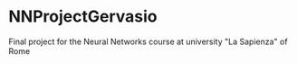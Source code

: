 # NNProjectGervasio
Final project for the Neural Networks course at university "La Sapienza" of Rome
